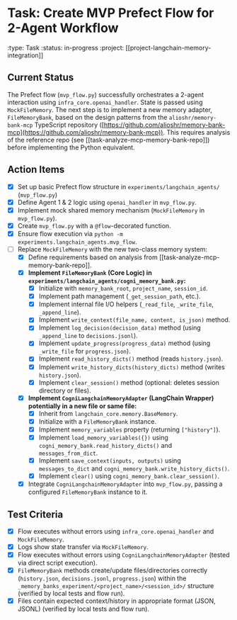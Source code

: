 # Task: Create MVP Prefect Flow for 2-Agent Workflow
:type: Task
:status: in-progress
:project: [[project-langchain-memory-integration]]

## Current Status
The Prefect flow (`mvp_flow.py`) successfully orchestrates a 2-agent interaction using `infra_core.openai_handler`. State is passed using `MockFileMemory`. The next step is to implement a new memory adapter, `FileMemoryBank`, based on the design patterns from the `alioshr/memory-bank-mcp` TypeScript repository ([https://github.com/alioshr/memory-bank-mcp](https://github.com/alioshr/memory-bank-mcp)). This requires analysis of the reference repo (see [[task-analyze-mcp-memory-bank-repo]]) before implementing the Python equivalent.

## Action Items
- [x] Set up basic Prefect flow structure in `experiments/langchain_agents/` (`mvp_flow.py`)
- [x] Define Agent 1 & 2 logic using `openai_handler` in `mvp_flow.py`.
- [x] Implement mock shared memory mechanism (`MockFileMemory` in `mvp_flow.py`).
- [x] Create `mvp_flow.py` with a `@flow`-decorated function.
- [x] Ensure flow execution via `python -m experiments.langchain_agents.mvp_flow`.
- [ ] Replace `MockFileMemory` with the new two-class memory system:
  - [x] Define requirements based on analysis from [[task-analyze-mcp-memory-bank-repo]].
  - [x] **Implement `FileMemoryBank` (Core Logic) in `experiments/langchain_agents/cogni_memory_bank.py`:**
    - [x] Initialize with `memory_bank_root`, `project_name`, `session_id`.
    - [x] Implement path management (`_get_session_path`, etc.).
    - [x] Implement internal file I/O helpers (`_read_file`, `_write_file`, `_append_line`).
    - [x] Implement `write_context(file_name, content, is_json)` method.
    - [x] Implement `log_decision(decision_data)` method (using `_append_line` to `decisions.jsonl`).
    - [x] Implement `update_progress(progress_data)` method (using `_write_file` for `progress.json`).
    - [x] Implement `read_history_dicts()` method (reads `history.json`).
    - [x] Implement `write_history_dicts(history_dicts)` method (writes `history.json`).
    - [x] Implement `clear_session()` method (optional: deletes session directory or files).
  - [x] **Implement `CogniLangchainMemoryAdapter` (LangChain Wrapper) potentially in a new file or same file:**
    - [x] Inherit from `langchain_core.memory.BaseMemory`.
    - [x] Initialize with a `FileMemoryBank` instance.
    - [x] Implement `memory_variables` property (returning `["history"]`).
    - [x] Implement `load_memory_variables({})` using `cogni_memory_bank.read_history_dicts()` and `messages_from_dict`.
    - [x] Implement `save_context(inputs, outputs)` using `messages_to_dict` and `cogni_memory_bank.write_history_dicts()`.
    - [x] Implement `clear()` using `cogni_memory_bank.clear_session()`.
  - [x] Integrate `CogniLangchainMemoryAdapter` into `mvp_flow.py`, passing a configured `FileMemoryBank` instance to it.

## Test Criteria
- [x] Flow executes without errors using `infra_core.openai_handler` and `MockFileMemory`.
- [x] Logs show state transfer via `MockFileMemory`.
- [x] Flow executes without errors using `CogniLangchainMemoryAdapter` (tested via direct script execution).
- [x] `FileMemoryBank` methods create/update files/directories correctly (`history.json`, `decisions.jsonl`, `progress.json`) within the `_memory_banks_experiment/<project_name>/<session_id>/` structure (verified by local tests and flow run).
- [x] Files contain expected context/history in appropriate format (JSON, JSONL) (verified by local tests and flow run). 
